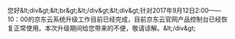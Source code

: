 您好&amp;lt;div&amp;gt;&amp;lt;br&amp;gt;&amp;lt;/div&amp;gt;&amp;lt;div&amp;gt;针对2017年9月12日2:00——10：00的京东云系统升级工作目前已经完成，目前京东云官网产品控制台已经恢复正常使用。本次升级期间给您带来的不便，敬请谅解。&amp;lt;/div&amp;gt;